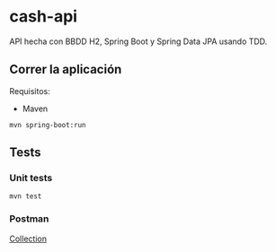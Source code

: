 # cash-api

API hecha con BBDD H2, Spring Boot y Spring Data JPA usando TDD.

## Correr la aplicación

Requisitos:
* Maven

```shell
mvn spring-boot:run
```

## Tests

### Unit tests
```shell
mvn test
```

### Postman
[Collection](src/test/resources/cash-api.postman_collection.json)

